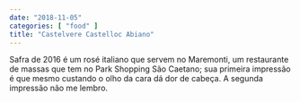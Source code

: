 ```yaml
---
date: "2018-11-05"
categories: [ "food" ]
title: "Castelvere Castelloc Abiano"
---
```

Safra de 2016 é um rosé italiano que servem no Maremonti, um restaurante de massas que tem no Park Shopping São Caetano; sua primeira impressão é que mesmo custando o olho da cara dá dor de cabeça. A segunda impressão não me lembro.
